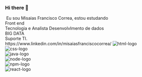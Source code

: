 ### Hi there 👋
<img src="" class="my-photo">
Eu sou <span>Misaias Francisco Correa</span>, estou estudando <br>Front end <br> Tecnologia e  Analista DesenvolvImento de dados <br> BIG DATA <br> Suporte TI.
<br>https://www.linkedin.com/in/misaiasfranciscocorrea/
<img src="https://img.shields.io/badge/HTML-239120?style=for-the-badge&logo=html5&logoColor=white" alt="html-logo"><br>
<img src="https://img.shields.io/badge/CSS-239120?&style=for-the-badge&logo=css3&logoColor=white" alt="css-logo"><br>
<img src="https://img.shields.io/badge/JavaScript-F7DF1E?style=for-the-badge&logo=javascript&logoColor=black" alt="java-logo"><br>
<img src="" alt="node-logo"><br>
<img src="https://img.shields.io/npm/v/npm.svg?logo=nodedotjs" alt="npm-logo"><br>
<img src="https://icons8.com.br/icon/9vlfB9hjA1lX/react" alt="react-logo"><br>





